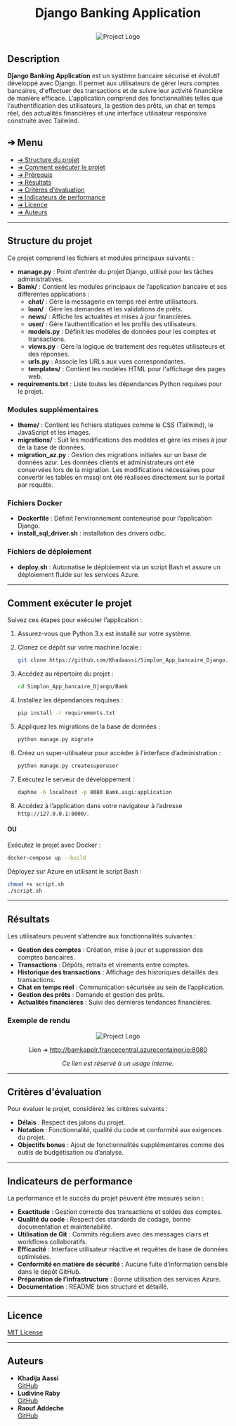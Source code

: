 # <p align="center">Django Banking Application</p>
<p align="center">
    <img src="Bamk/theme/static/images/project_logo.png" alt="Project Logo" width=auto>
</p>

## Description

**Django Banking Application** est un système bancaire sécurisé et évolutif développé avec Django. Il permet aux utilisateurs de gérer leurs comptes bancaires, d'effectuer des transactions et de suivre leur activité financière de manière efficace. L'application comprend des fonctionnalités telles que l'authentification des utilisateurs, la gestion des prêts, un chat en temps réel, des actualités financières et une interface utilisateur responsive construite avec Tailwind.

## ➔ Menu

* [➔ Structure du projet](#-structure-du-projet)
* [➔ Comment exécuter le projet](#-comment-exécuter-le-projet)
* [➔ Prérequis](#-prérequis)
* [➔ Résultats](#-résultats)
* [➔ Critères d'évaluation](#-critères-dévaluation)
* [➔ Indicateurs de performance](#-indicateurs-de-performance)
* [➔ Licence](#-licence)
* [➔ Auteurs](#-auteurs)

---

## Structure du projet

Ce projet comprend les fichiers et modules principaux suivants :

- **manage.py** : Point d’entrée du projet Django, utilisé pour les tâches administratives.
- **Bamk/** : Contient les modules principaux de l’application bancaire et ses différentes applications :
  - **chat/** : Gère la messagerie en temps réel entre utilisateurs.
  - **loan/** : Gère les demandes et les validations de prêts.
  - **news/** : Affiche les actualités et mises à jour financières.
  - **user/** : Gère l’authentification et les profils des utilisateurs.
  - **models.py** : Définit les modèles de données pour les comptes et transactions.
  - **views.py** : Gère la logique de traitement des requêtes utilisateurs et des réponses.
  - **urls.py** : Associe les URLs aux vues correspondantes.
  - **templates/** : Contient les modèles HTML pour l'affichage des pages web.
- **requirements.txt** : Liste toutes les dépendances Python requises pour le projet.

### Modules supplémentaires

- **theme/** : Contient les fichiers statiques comme le CSS (Tailwind), le JavaScript et les images.
- **migrations/** : Suit les modifications des modèles et gère les mises à jour de la base de données.
- **migration_az.py** : Gestion des migrations initiales sur un base de données azur. Les données clients et administrateurs ont été conservées lors de la migration. Les modifications nécessaires pour convertir les tables en mssql ont été réalisées directement sur le portail par requête.

### Fichiers Docker

- **Dockerfile** : Définit l’environnement conteneurisé pour l’application Django.
- **install_sql_driver.sh** : installation des drivers odbc.

### Fichiers de déploiement

- **deploy.sh** : Automatise le déploiement via un script Bash et assure un déploiement fluide sur les services Azure.


---

## Comment exécuter le projet

Suivez ces étapes pour exécuter l’application :

1. Assurez-vous que Python 3.x est installé sur votre système.
2. Clonez ce dépôt sur votre machine locale :

    ```bash
    git clone https://github.com/Khadaassi/Simplon_App_bancaire_Django.git
    ```

3. Accédez au répertoire du projet :

    ```bash
    cd Simplon_App_bancaire_Django/Bamk
    ```

4. Installez les dépendances requises :

    ```bash
    pip install -r requirements.txt
    ```

5. Appliquez les migrations de la base de données :

    ```bash
    python manage.py migrate
    ```

6. Créez un super-utilisateur pour accéder à l’interface d’administration :

    ```bash
    python manage.py createsuperuser
    ```

7. Exécutez le serveur de développement :

    ```bash
    daphne -b localhost -p 8080 Bamk.asgi:application
    ```

8. Accédez à l’application dans votre navigateur à l’adresse `http://127.0.0.1:8000/`.

#### OU

Exécutez le projet avec Docker :

```bash
docker-compose up --build
```

Déployez sur Azure en utilisant le script Bash :

```bash
chmod +x script.sh
./script.sh
```

---

## Résultats

Les utilisateurs peuvent s’attendre aux fonctionnalités suivantes :

- **Gestion des comptes** : Création, mise à jour et suppression des comptes bancaires.
- **Transactions** : Dépôts, retraits et virements entre comptes.
- **Historique des transactions** : Affichage des historiques détaillés des transactions.
- **Chat en temps réel** : Communication sécurisée au sein de l’application.
- **Gestion des prêts** : Demande et gestion des prêts.
- **Actualités financières** : Suivi des dernières tendances financières.

### Exemple de rendu

<p align="center">
    <img src="Bamk/theme/static/images/HomePage.png" alt="Project Logo" width=auto>
</p>

<p align="center">Lien ➔ <a href="http://bamkapplr.francecentral.azurecontainer.io:8080">http://bamkapplr.francecentral.azurecontainer.io:8080</a>
</p>
<p align="center"><i>Ce lien est réservé à un usage interne.</i></p>

---

## Critères d'évaluation

Pour évaluer le projet, considérez les critères suivants :

- **Délais** : Respect des jalons du projet.
- **Notation** : Fonctionnalité, qualité du code et conformité aux exigences du projet.
- **Objectifs bonus** : Ajout de fonctionnalités supplémentaires comme des outils de budgétisation ou d’analyse.

---

## Indicateurs de performance

La performance et le succès du projet peuvent être mesurés selon :

- **Exactitude** : Gestion correcte des transactions et soldes des comptes.
- **Qualité du code** : Respect des standards de codage, bonne documentation et maintenabilité.
- **Utilisation de Git** : Commits réguliers avec des messages clairs et workflows collaboratifs.
- **Efficacité** : Interface utilisateur réactive et requêtes de base de données optimisées.
- **Conformité en matière de sécurité** : Aucune fuite d’information sensible dans le dépôt GitHub.
- **Préparation de l’infrastructure** : Bonne utilisation des services Azure.
- **Documentation** : README bien structuré et détaillé.

---

## Licence

[MIT License](LICENSE)

---

## Auteurs

- **Khadija Aassi**  
  [GitHub](https://github.com/Khadaassi)
- **Ludivine Raby**  
  [GitHub](https://github.com/ludivineRB)
- **Raouf Addeche**  
  [GitHub](https://github.com/RaoufAddeche)
